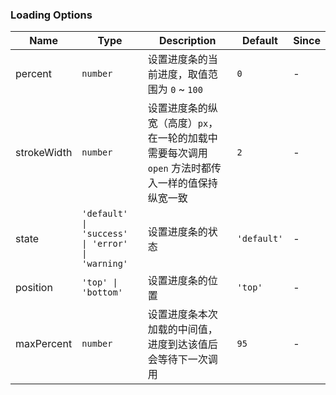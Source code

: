 ### Loading Options

| Name        | Type   | Description                                                                                         | Default    | Since |
| ----------- | ------ | -------------------------------------------------------------------------------------------- | --------- | --- |
| percent     | `number` | 设置进度条的当前进度，取值范围为 `0` ~ `100`                                                     | `0`         | - |
| strokeWidth | `number` | 设置进度条的纵宽（高度）`px`，在一轮的加载中需要每次调用 `open` 方法时都传入一样的值保持纵宽一致 | `2`         | - |
| state       | `'default' \| 'success' \| 'error' \| 'warning'` | 设置进度条的状态                         | `'default'` | - |
| position    | `'top' \| 'bottom'` | 设置进度条的位置                                                | `'top'`     | - |
| maxPercent  | `number` | 设置进度条本次加载的中间值，进度到达该值后会等待下一次调用                                   | `95`        | - |

